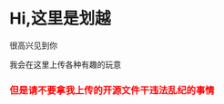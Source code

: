 <h1>Hi,这里是划越</h1>
<p>很高兴见到你</p>
<p>我会在这里上传各种有趣的玩意</p>
<font color=red><h3>但是请不要拿我上传的开源文件干违法乱纪的事情</h3></font>
